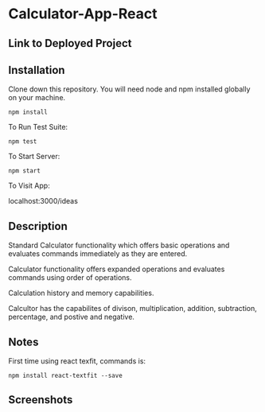 # Calculator-App-React

## Link to Deployed Project

## Installation
Clone down this repository. You will need node and npm installed globally on your machine.

```
npm install
```

To Run Test Suite:

```
npm test
```

To Start Server:

```
npm start
```

To Visit App:

localhost:3000/ideas

## Description

Standard Calculator functionality which offers basic operations and evaluates commands immediately as they are entered.

Calculator functionality offers expanded operations and evaluates commands using order of operations.

Calculation history and memory capabilities.

Calcultor has the capabilites of divison, multiplication, addition, subtraction, percentage, and postive and negative.

## Notes
First time using react texfit, commands is:

```
npm install react-textfit --save
```

## Screenshots
